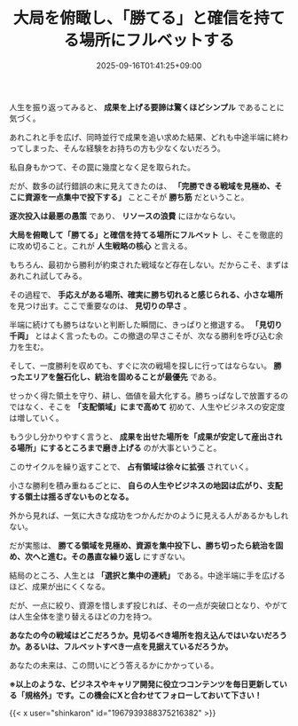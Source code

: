 ﻿---
title: "大局を俯瞰し、「勝てる」と確信を持てる場所にフルベットする"
date: 2025-09-16T01:41:25+09:00
draft: false
---

人生を振り返ってみると、 **成果を上げる要諦は驚くほどシンプル** であることに気づく。

あれこれと手を広げ、同時並行で成果を追い求めた結果、どれも中途半端に終わってしまった、そんな経験をお持ちの方も少なくないだろう。

私自身もかつて、その罠に幾度となく足を取られた。



だが、数多の試行錯誤の末に見えてきたのは、 **「完勝できる戦域を見極め、そこに資源を一点集中で投下する」** ことこそが **勝ち筋** だということ。

**逐次投入は最悪の愚策** であり、 **リソースの浪費** にほかならない。

**大局を俯瞰して「勝てる」と確信を持てる場所にフルベット** し、そこを徹底的に攻め切ること。これが **人生戦略の核心** と言える。



もちろん、最初から勝利が約束された戦域など存在しない。だからこそ、まずはあれこれ試してみる。

その過程で、 **手応えがある場所、確実に勝ち切れると感じられる、小さな場所** を見つけ出す。ここで重要なのは、 **見切りの早さ** 。

半端に続けても勝ちはないと判断した瞬間に、きっぱりと撤退する。 **「見切り千両」** とはよく言ったもの。この撤退の早さこそが、次なる勝利を呼び込む余力を生む。



そして、一度勝利を収めても、すぐに次の戦場を探しに行ってはならない。 **勝ったエリアを盤石化し、統治を固めることが最優先** である。

せっかく得た領土を守り、耕し、価値を最大化する。勝ちっぱなしで放置するのではなく、そこを **「支配領域」にまで高めて** 初めて、人生やビジネスの安定度は増していく。

もう少し分かりやすく言うと、 **成果を出せた場所を「成果が安定して産出される場所」にするところまで磨き上げる** のが大事ということ。



このサイクルを繰り返すことで、 **占有領域は徐々に拡張** されていく。

小さな勝利を積み重ねるごとに、 **自らの人生やビジネスの地図は広がり、支配する領土は揺るぎないものとなる。**

外から見れば、一気に大きな成功をつかんだかのように見える人があるかもしれない。

だが実態は、 **勝てる領域を見極め、資源を集中投下し、勝ち切ったら統治を固め、次へと進む。その愚直な繰り返し** にすぎない。



結局のところ、人生とは **「選択と集中の連続」** である。中途半端に手を広げるほど、成果が出にくくなる。

だが、一点に絞り、資源を惜しまず投じれば、その一点が突破口となり、やがては人生全体を塗り替えるほどの力を持つ。



**あなたの今の戦域はどこだろうか。見切るべき場所を抱え込んではいないだろうか。あるいは、フルベットすべき一点を見据えているだろうか。**

あなたの未来は、この問いにどう答えるかにかかっている。



**※以上のような、ビジネスやキャリア開発に役立つコンテンツを毎日更新している「規格外」です。この機会にXと合わせてフォローしておいて下さい！**



{{< x user="shinkaron" id="1967939388375216382" >}}